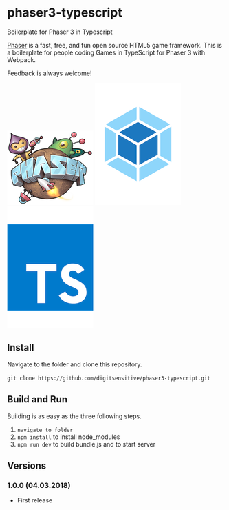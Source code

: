 # phaser3-typescript
Boilerplate for Phaser 3 in Typescript

[Phaser](https://github.com/photonstorm/phaser) is a fast, free, and fun open source HTML5 game framework. This is a boilerplate for people coding Games in TypeScript for Phaser 3 with Webpack.

Feedback is always welcome!

![Phaser](/assets/github/phaser.png)
![Webpack](/assets/github/webpack.png)
![Typescript](/assets/github/ts.png)


## Install

Navigate to the folder and clone this repository.

`git clone https://github.com/digitsensitive/phaser3-typescript.git`

## Build and Run

Building is as easy as the three following steps.

1. `navigate to folder`
2. `npm install` to install node_modules
3. `npm run dev` to build bundle.js and to start server

## Versions

### 1.0.0 (04.03.2018)
- First release
